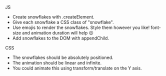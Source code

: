 JS

- Create snowflakes with .createElement.
- Give each snowflake a CSS class of "snowflake".
- Use emojis to render the snowflakes. Style them however you like! font-size and animation duration will help 😉
- Add snowflakes to the DOM with appendChild.

CSS

- The snowflakes should be absolutely positioned.
- The animation should be linear and infinite.
- You could animate this using transform/translate on the Y axis.
